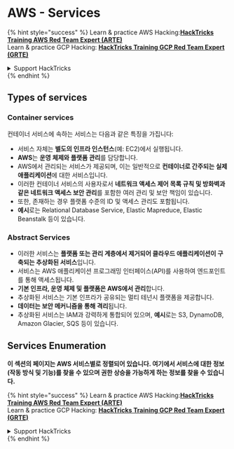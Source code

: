 # AWS - Services

{% hint style="success" %}
Learn & practice AWS Hacking:<img src="/.gitbook/assets/image.png" alt="" data-size="line">[**HackTricks Training AWS Red Team Expert (ARTE)**](https://training.hacktricks.xyz/courses/arte)<img src="/.gitbook/assets/image.png" alt="" data-size="line">\
Learn & practice GCP Hacking: <img src="/.gitbook/assets/image (2).png" alt="" data-size="line">[**HackTricks Training GCP Red Team Expert (GRTE)**<img src="/.gitbook/assets/image (2).png" alt="" data-size="line">](https://training.hacktricks.xyz/courses/grte)

<details>

<summary>Support HackTricks</summary>

* [**구독 플랜**](https://github.com/sponsors/carlospolop)을 확인하세요!
* 💬 [**Discord 그룹**](https://discord.gg/hRep4RUj7f) 또는 [**telegram 그룹**](https://t.me/peass)에 가입하거나 **Twitter** 🐦 [**@hacktricks\_live**](https://twitter.com/hacktricks\_live)을 팔로우하세요.
* **PR을 제출하여 해킹 트릭을 공유하세요** [**HackTricks**](https://github.com/carlospolop/hacktricks) 및 [**HackTricks Cloud**](https://github.com/carlospolop/hacktricks-cloud) github 저장소에.

</details>
{% endhint %}

## Types of services

### Container services

컨테이너 서비스에 속하는 서비스는 다음과 같은 특징을 가집니다:

* 서비스 자체는 **별도의 인프라 인스턴스**(예: EC2)에서 실행됩니다.
* **AWS**는 **운영 체제와 플랫폼 관리**를 담당합니다.
* AWS에서 관리되는 서비스가 제공되며, 이는 일반적으로 **컨테이너로 간주되는 실제 애플리케이션**에 대한 서비스입니다.
* 이러한 컨테이너 서비스의 사용자로서 **네트워크 액세스 제어 목록 규칙 및 방화벽과 같은 네트워크 액세스 보안 관리**를 포함한 여러 관리 및 보안 책임이 있습니다.
* 또한, 존재하는 경우 플랫폼 수준의 ID 및 액세스 관리도 포함됩니다.
* **예시**로는 Relational Database Service, Elastic Mapreduce, Elastic Beanstalk 등이 있습니다.

### Abstract Services

* 이러한 서비스는 **플랫폼 또는 관리 계층에서 제거되어 클라우드 애플리케이션이 구축되는 추상화된 서비스**입니다.
* 서비스는 AWS 애플리케이션 프로그래밍 인터페이스(API)를 사용하여 엔드포인트를 통해 액세스됩니다.
* **기본 인프라, 운영 체제 및 플랫폼은 AWS에서 관리**합니다.
* 추상화된 서비스는 기본 인프라가 공유되는 멀티 테넌시 플랫폼을 제공합니다.
* **데이터는 보안 메커니즘을 통해 격리**됩니다.
* 추상화된 서비스는 IAM과 강력하게 통합되어 있으며, **예시**로는 S3, DynamoDB, Amazon Glacier, SQS 등이 있습니다.

## Services Enumeration

**이 섹션의 페이지는 AWS 서비스별로 정렬되어 있습니다. 여기에서 서비스에 대한 정보(작동 방식 및 기능)를 찾을 수 있으며 권한 상승을 가능하게 하는 정보를 찾을 수 있습니다.**

{% hint style="success" %}
Learn & practice AWS Hacking:<img src="/.gitbook/assets/image.png" alt="" data-size="line">[**HackTricks Training AWS Red Team Expert (ARTE)**](https://training.hacktricks.xyz/courses/arte)<img src="/.gitbook/assets/image.png" alt="" data-size="line">\
Learn & practice GCP Hacking: <img src="/.gitbook/assets/image (2).png" alt="" data-size="line">[**HackTricks Training GCP Red Team Expert (GRTE)**<img src="/.gitbook/assets/image (2).png" alt="" data-size="line">](https://training.hacktricks.xyz/courses/grte)

<details>

<summary>Support HackTricks</summary>

* [**구독 플랜**](https://github.com/sponsors/carlospolop)을 확인하세요!
* 💬 [**Discord 그룹**](https://discord.gg/hRep4RUj7f) 또는 [**telegram 그룹**](https://t.me/peass)에 가입하거나 **Twitter** 🐦 [**@hacktricks\_live**](https://twitter.com/hacktricks\_live)을 팔로우하세요.
* **PR을 제출하여 해킹 트릭을 공유하세요** [**HackTricks**](https://github.com/carlospolop/hacktricks) 및 [**HackTricks Cloud**](https://github.com/carlospolop/hacktricks-cloud) github 저장소에.

</details>
{% endhint %}
